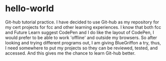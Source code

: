 # hello-world
Git-hub tutorial practice.
I have decided to use Git-hub as my repository for my cert projects for fcc and other learning experiences. I know that both fcc and Future Learn suggest CodePen and I do like the layout of CodePen, I would prefer to be able to work 'offline' and outside my browsers. So after looking and trying different programs out, I am giving BlueGriffon a try, thus, I need somewhere to put my projects so they can be reviewed, tested, and accessed. And this gives me the chance to learn Git-hub better.
